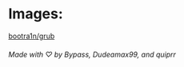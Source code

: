 # Images:
[bootra1n/grub](/img/bootra1n/grub.png)  
  
###### Made with ♡ by Bypass, Dudeamax99, and quiprr
